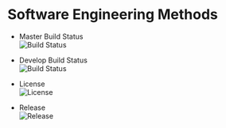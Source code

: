 # Software Engineering Methods

- Master Build Status  
  ![Build Status](https://img.shields.io/github/actions/workflow/status/nyanlinnthant4430/Devops_Lab1/main.yml?branch=master)

- Develop Build Status  
  ![Build Status](https://img.shields.io/github/actions/workflow/status/nyanlinnthant4430/Devops_Lab1/main.yml?branch=develop)

- License  
  ![License](https://img.shields.io/github/license/nyanlinnthant4430/Devops_Lab1?style=flat-square)

- Release  
  ![Release](https://img.shields.io/github/v/release/nyanlinnthant4430/Devops_Lab1?style=flat-square)
